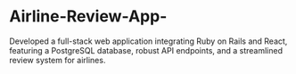 # Airline-Review-App-
Developed a full-stack web application integrating Ruby on Rails and React, featuring a PostgreSQL database, robust API endpoints, and a streamlined review system for airlines.
